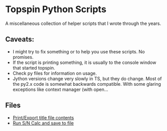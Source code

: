 # Topspin Python Scripts

A miscellaneous collection of helper scripts that I wrote through the years.

## Caveats:
  - I might try to fix something or to help you use these scripts. No promises.
  - If the script is printing something, it is usually to the console window that started topspin.
  - Check py files for information on usage.
  - Jython versions change very slowly in TS, but they do change. Most of the py2.x code is somewhat backwards compatible. With some glaring exceptions like context manager (with open...

## Files
- [Print/Export title file contents](printit.py)
- [Run S/N Calc and save to file](sinosave.py)

